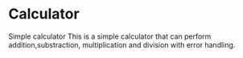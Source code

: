 # Calculator
Simple calculator
This is a simple calculator that can perform addition,substraction, multiplication and division with error handling.
